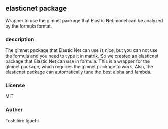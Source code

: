 ## elasticnet package
Wrapper to use the glmnet package that Elastic Net model can be analyzed by the formula format.

### description
The glmnet package that Elastic Net can use is nice, but you can not use the formula and you need to type it in matrix.
So we created an elasticnet package that Elastic Net can use in formula.
This is a wrapper for the glmnet package, which requires the glmnet package to work.
Also, the elasticnet package can automatically tune the best alpha and lambda.


### License 
MIT

### Auther
Toshihiro Iguchi

